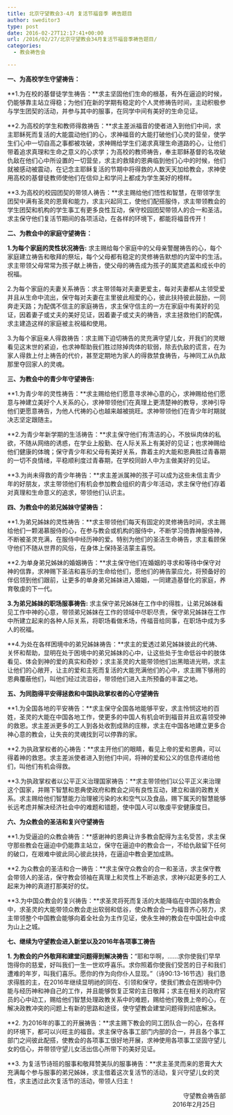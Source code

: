 ```yaml
---
title: 北京守望教会3-4月 复活节福音季 祷告题目
author: sweditor3
type: post
date: 2016-02-27T12:17:41+00:00
url: /2016/02/27/北京守望教会34月复活节福音季祷告题目/
categories:
  - 教会祷告会

---
```

**一、为高校学生守望祷告：** 

**1.为在校的基督徒学生祷告：**求主坚固他们生命的根基，有外在逼迫的时候，仍能够靠主站立得稳；为他们在新的学期有稳定的个人灵修祷告时间，主动积极参与学生团契的活动，并参与其中的服事，在同学中间有美好的生命见证。 

**2.为高校的学生和教师得救祷告：**求主差派福音的使者进入到他们中间，求主耶稣死而复活的大能震动他们的心，求神福音的大能打破他们心灵的营垒，使学生们心中一切自高之事都被攻破，求神赐给学生们渴求真理生命道路的心，让他们带着追求真理和生命之意义的心求学；为高校的教师祷告，奉主耶稣基督的名攻破仇敌在他们心中所设置的一切营垒，求主的救赎的恩典临到他们心中的时候，他们就被感动被震动，在记念主耶稣复活的节期中将得救的人数天天加给教会，求神使用高校的基督徒教师使他们在信仰上和学问上都成为学生美好的榜样。 

**3.为高校的校园团契的带领人祷告：**求主赐给他们悟性和智慧，在带领学生团契中满有圣灵的恩膏和能力，求主兴起同工，使他们配搭服侍，求主带领教会的学生团契和机构的学生事工有更多良性互动，保守校园团契带领人的合一和圣洁。求主保守他们复活节期间的各项活动，在各样的环境下，都能将福音传开！ 

**二、为教会中的家庭守望祷告：** 

**1.为每个家庭的灵性状况祷告:** 求主赐给每个家庭中的父母亲警醒祷告的心，每个家庭建立祷告和敬拜的祭坛，每个父母都有稳定的灵修祷告默想的内室中的生活。求主带领父母常常为孩子献上祷告，使父母的祷告成为孩子的属灵遮盖和成长中的祝福。 

2.为每个家庭的夫妻关系祷告：求主带领每对夫妻更爱主，每对夫妻都从主领受爱并且从生命中流出，保守每对夫妻在主里彼此相爱的心，彼此扶持彼此鼓励，一同奔走天路；为配偶不信主的家庭祷告，求主保守信主的一方在家庭中有美好的见证，因着妻子或丈夫的美好见证，因着妻子或丈夫的祷告，求主拯救他们的配偶，求主建造这样的家庭被主祝福和使用。 

3.为每个家庭亲人得救祷告：求主赐下迫切祷告的灵充满守望儿女，开我们的灵眼看见这末世的紧迫，也求神帮助我们胜过除掉肉体的软弱，除去仇敌的谎言，在为家人得救上付上祷告的代价，甚至定期地为家人的得救禁食祷告，与神同工从仇敌那里夺回家人的灵魂。 

**三、为教会中的青少年守望祷告:** 

**1.为青少年的灵性祷告：**求主赐给他们愿意寻求神心意的心，求神赐给他们愿意与神建立美好个人关系的心，求神带领他们在真理上更清楚神的教导，求神引导他们更愿意祷告，为他人代祷的心也越来越被挑旺。求神带领他们在青少年时期就决志坚定跟随主。 

**2.为青少年新学期的生活祷告：**求主保守他们有清洁的心，不放纵肉体的私欲，不随从网络的诱惑，在学业上殷勤、在人际关系上有美好的见证；也求神赐给他们健康的体魄；保守青少年和父母有美好关系，靠着主的大能和恩典胜过青春期的一切不良情绪，平稳顺利度过青春期，在学校同龄人中为主做美好的见证。 

**3.为尚未得救的青少年祷告：**求主差派属神的孩子可以成为这些未信主青少年的好朋友，求主带领他们有机会参加教会组织的青少年活动，求主保守他们存着对真理和生命意义的追求，带领他们认识主。 

**四、为教会中的弟兄姊妹守望祷告：** 

**1.为弟兄姊妹的灵性祷告：**求主带领他们每天有固定的灵修祷告时间，求主赐给他们一颗渴慕服侍的心，在参与教会或机构的服侍中，不断学习倚靠神服侍神，不断被圣灵充满，在服侍中经历神的爱。特别为他们的圣洁生命祷告，求主看顾保守他们不随从世界的风俗，在身体上保持圣洁蒙主喜悦。 

**2.为单身弟兄姊妹的婚姻祷告：**求主保守他们在婚姻的寻求和等待中保守对神的信靠，求神赐下圣洁和喜乐的生命给他们，愿他们的祷告蒙应允，将预备好的伴侣领到他们跟前，让更多的单身弟兄姊妹进入婚姻，一同建造基督化的家庭，养育敬虔的下一代。 

**3.为弟兄姊妹的职场服事祷告:** 求主保守弟兄姊妹在工作中的得胜，让弟兄姊妹看见工作中神的心意，带领弟兄姊妹在工作的领域中尽职尽责，保守弟兄姊妹在工作中所建立起来的各种人际关系，将职场看做禾场，传福音给同事，在职场中成为多人的祝福。 

**4.为处在各样困境中的弟兄姊妹祷告：**求主的爱透过弟兄姊妹彼此的代祷、关怀和帮助，显明在处于困境中的弟兄姊妹的心中，让这些处于生命低谷中的肢体看见、体会到神的爱的真实和奇妙；求主圣灵的大能带领他们出黑暗进光明，求主让他们的心敞开，让主的爱和主死而复活的大能充满他们的心中，求主赐下够用的恩典覆蔽他们，叫他们经过流泪谷，带领他们进入主所预备的丰富之地。 

**五、为同胞得平安得拯救和中国执政掌权者的心守望祷告** 

**1.为全国各地的平安祷告：**求主保守全国各地能够平安，求主怜悯这地的百姓，圣灵的大能在中国各地工作，使更多的中国人有机会听到福音并且欢喜领受神的救恩。求主差派更多的工人到各处收割成熟的庄稼，求主在中国各地建立更多合神心意的教会，让失丧的灵魂找到可以停靠的家。 

**2.为执政掌权者的心祷告：**求主开他们的眼睛，看见上帝的爱和恩典，可以得着神的救恩。求主差派使者进入到他们中间，将神的爱和公义的信息传递给他们，叫他们有机会得救。 

**3.为执政掌权者以公平正义治理国家祷告：**求主带领他们以公平正义来治理这个国家，并赐下智慧和恩典使政府和教会之间有良性互动，建立和谐的政教关系。求主赐给他们智慧能力治理被污染的水和空气以及食品，赐下属天的智慧能够长远考虑并解决经济社会中的难题和错题，使中国人可以敬虔平安健康度日。 

**六、为众教会的圣洁和复兴守望祷告** 

**1.为受逼迫的众教会祷告：**感谢神的恩典让许多教会配得为主名受苦，求主保守那些教会在逼迫中仍能靠主站立，保守在逼迫中的教会合一，不给仇敌留下任何的破口，在艰难中彼此同心彼此扶持，在逼迫中教会更加成熟。 

**2.为众教会的圣洁和合一祷告：**求主保守众教会的合一和圣洁，求主保守教会带领人的圣洁，保守教会领袖在真理上和灵性上不断追求，求神兴起更多的工人起来为神的真道打那美好的仗。 

**3.为中国众教会的复兴祷告：**求圣灵将死而复活的大能降临在中国的各教会中，求圣灵的大能带领众教会走出软弱和低谷，使众教会合一为福音齐心努力，求主带领整个中国教会能够向着全社会为主作见证，使永生神的教会在中国社会中成为山上之城。 

**七、继续为守望教会进入新堂以及2016年各项事工祷告** 

**1. 为教会的户外敬拜和建堂问题得到解决祷告：**&ldquo;耶和华啊，&hellip;&hellip;求你使我们早早饱得你的慈爱，好叫我们一生一世欢呼喜乐。求你照着你使我们受苦的日子和我们遭难的年岁，叫我们喜乐。愿你的作为向你仆人显现。&rdquo;（诗90:13-16节选）我们恳求得胜的主，在2016年继续显明祂的同在、引领和保守，使我们教会在困境中仍能与经历神和神自己的工作，并且能够恢复正常的主日敬拜；求主在相关的政府官员的心中动工，赐给他们智慧处理政教关系中的难题，赐给他们敬畏上帝的心，在解决政教冲突的问题上有新的思路和途径，使守望教会建堂问题得到彻底解决。 

**2. 为2016年的事工的开展祷告：**求主赐下教会的同工团队合一的心，在各样的环境下，都可以兴旺主的福音。求主保守各事工部门内部的合一，并且各个事工部门之间彼此配搭，使教会的各项事工很好地开展，求神使用各项事工坚固守望儿女的信心，并带领守望儿女活出信心所带下的美好见证。 

**3. 为复活节诗班的服事和敬拜赞美队的服事祷告：**求主圣灵而来的恩膏大大充满每个参与服事的弟兄姊妹，求主借着这次复活节的活动，复兴守望儿女的灵性，求主透过此次复活节的活动，带领人归主！ 

<p style="text-align: right;">
  守望教会祷告部<br /> &nbsp;2016年2月25日 &nbsp; &nbsp; &nbsp;
</p>